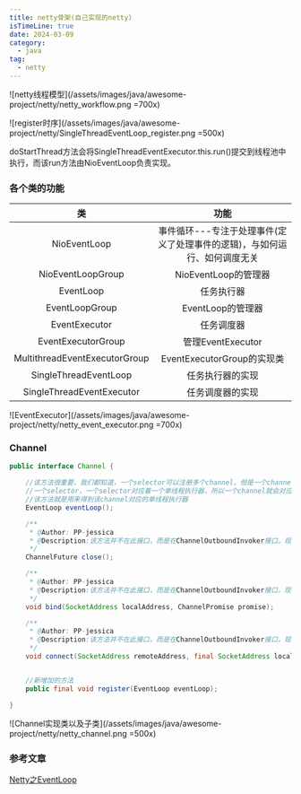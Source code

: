 ```yaml
---
title: netty骨架(自己实现的netty)
isTimeLine: true
date: 2024-03-09
category:
  - java
tag:
  - netty
---
```





![netty线程模型](/assets/images/java/awesome-project/netty/netty_workflow.png =700x)


![register时序](/assets/images/java/awesome-project/netty/SingleThreadEventLoop_register.png =500x)

doStartThread方法会将SingleThreadEventExecutor.this.run()提交到线程池中执行，而该run方法由NioEventLoop负责实现。


### 各个类的功能

|类|功能|
|:-:|:-:|
|NioEventLoop|事件循环---专注于处理事件(定义了处理事件的逻辑)，与如何运行、如何调度无关|
|NioEventLoopGroup|NioEventLoop的管理器|
|EventLoop|任务执行器|
|EventLoopGroup|EventLoop的管理器|
|EventExecutor|任务调度器|
|EventExecutorGroup|管理EventExecutor|
|MultithreadEventExecutorGroup|EventExecutorGroup的实现类|
|SingleThreadEventLoop|任务执行器的实现|
|SingleThreadEventExecutor|任务调度器的实现|


![EventExecutor](/assets/images/java/awesome-project/netty/netty_event_executor.png =700x)


### Channel

```java
public interface Channel {

    //该方法很重要，我们都知道，一个selector可以注册多个channel，但是一个channel只能对应
    //一个selector，一个selector对应着一个单线程执行器，所以一个channel就会对应一个单线程执行器
    //该方法就是用来得到该channel对应的单线程执行器
    EventLoop eventLoop();

    /**
     * @Author: PP-jessica
     * @Description:该方法并不在此接口，而是在ChannelOutboundInvoker接口，现在先放在这里
     */
    ChannelFuture close();

    /**
     * @Author: PP-jessica
     * @Description:该方法并不在此接口，而是在ChannelOutboundInvoker接口，现在先放在这里
     */
    void bind(SocketAddress localAddress, ChannelPromise promise);

    /**
     * @Author: PP-jessica
     * @Description:该方法并不在此接口，而是在ChannelOutboundInvoker接口，现在先放在这里
     */
    void connect(SocketAddress remoteAddress, final SocketAddress localAddress,ChannelPromise promise);


    //新增加的方法
    public final void register(EventLoop eventLoop);

}
```


![Channel实现类以及子类](/assets/images/java/awesome-project/netty/netty_channel.png =500x)



### 参考文章
[Netty之EventLoop](https://www.cnblogs.com/sfnz/p/15138279.html)